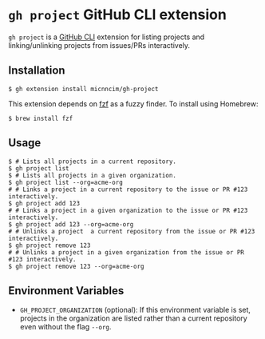 # `gh project` GitHub CLI extension

`gh project` is a [GitHub CLI](https://github.com/cli/cli) extension for listing projects and linking/unlinking projects from issues/PRs interactively.

## Installation

```console
$ gh extension install micnncim/gh-project
```

This extension depends on [fzf](https://github.com/junegunn/fzf) as a fuzzy finder. To install using Homebrew:

```console
$ brew install fzf
```

## Usage

```console
$ # Lists all projects in a current repository.
$ gh project list
$ # Lists all projects in a given organization.
$ gh project list --org=acme-org
# # Links a project in a current repository to the issue or PR #123 interactively.
$ gh project add 123
# # Links a project in a given organization to the issue or PR #123 interactively.
$ gh project add 123 --org=acme-org
# # Unlinks a project  a current repository from the issue or PR #123 interactively.
$ gh project remove 123
# # Unlinks a project in a given organization from the issue or PR #123 interactively.
$ gh project remove 123 --org=acme-org
```

## Environment Variables

- `GH_PROJECT_ORGANIZATION` (optional): If this environment variable is set, projects in the organization are listed rather than a current repository even without the flag `--org`.
